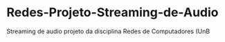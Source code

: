 # Redes-Projeto-Streaming-de-Audio
Streaming de audio projeto da disciplina Redes de Computadores (UnB 
